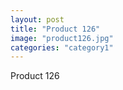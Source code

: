 ```yaml
---
layout: post
title: "Product 126"
image: "product126.jpg"
categories: "category1"
---
```

Product 126
